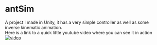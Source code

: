 # antSim
A project I made in Unity, it has a very simple controller as well as some inverse kinematic animation.    
Here is a link to a quick little youtube video where you can see it in action
[![video](https://youtu.be/rDUXuZG8yDE.jpg)](https://youtu.be/rDUXuZG8yDE)
